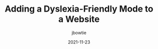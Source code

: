 ---
author: jbowtie
date: 2021-11-23
draft: true
publisher: smashingmag
tags:
  - accessibility
  - css
target_url: https://www.smashingmagazine.com/2021/11/dyslexia-friendly-mode-website/
title: Adding a Dyslexia-Friendly Mode to a Website
---